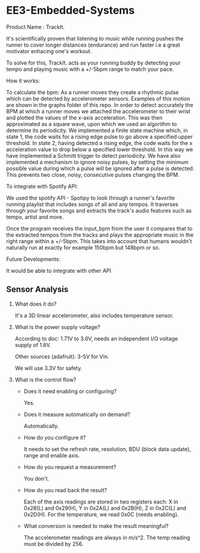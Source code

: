 # EE3-Embedded-Systems
Product Name : TrackIt.

It's scientifically proven that listening to music while running pushes the runner to cover longer distances (endurance) and run faster i.e a great motivator enhacing one's workout.

To solve for this, TrackIt. acts as your running buddy by detecting your tempo and playing music with a +/-5bpm range to match your pace.


How it works:

To calculate the bpm:
As a runner moves they create a rhythmic pulse which can be detected by accelerometer sensors. Examples of this motion are shown in the 
graphs folder of this repo. In order to detect accurately the BPM at which a runner moves we attached the accelerometer to their wrist
and plotted the values of the x-axis acceleration. This was then approximated as a square wave, upon which we used an algorithm to 
determine its periodicity. We implemented a finite state machine which, in state 1, the code waits for a rising edge pulse to go above a specified upper threshold. In state 2, having detected a rising edge, the code waits for the x acceleration value to drop below a specified lower threshold. In this way we have implemented a Schmitt trigger to detect periodicity. We have also implemented a mechanism to ignore noisy pulses, by setting the minimum possible value during which a pulse will be ignored after a pulse is detected. This prevents two close, noisy, consecutive pulses changing the BPM. 




To integrate with Spotify API:

We used the spotify API - Spotipy to look through a runner's favorite running playlist that includes songs of all and any tempos. It traverses through your favorite songs and extracts the track's audio features such as tempo, artist and more.

Once the program receives the input_bpm from the user it compares that to the extracted tempos from the tracks and plays the appropriate music in the right range within a +/-5bpm. This takes into account that humans wouldn't naturally run at exactly for example 150bpm but 148bpm or so.



Future Developments:

It would be able to integrate with other API
## Sensor Analysis

1. What does it do?

    It's a 3D linear accelerometer, also includes temperature sensor.

2. What is the power supply voltage?

    According to doc: 1.71V to 3.6V, needs an independent I/O voltage supply of 1.8V.
      
    Other sources (adafruit): 3-5V for Vin.
    
    We will use 3.3V for safety.
      
3. What is the control flow?
      
    - Does it need enabling or configuring?
            
        Yes.
            
    - Does it measure automatically on demand?
      
        Automatically.
         
    - How do you configure it?
    
        It needs to set the refresh rate, resolution, BDU (block data update), range and enable axis.
        
    - How do you request a measurement?
    
        You don't.
        
    - How do you read back the result?
    
        Each of the axis readings are stored in two registers each: X in 0x28(L) and 0x29(H), Y in 0x2A(L) and 0x2B(H), Z in 0x2C(L) and 0x2D(H). For the temperature, we read 0x0C (needs enabling).
        
    - What conversion is needed to make the result meaningful?
    
        The accelerometer readings are always in m/s^2. The temp reading must be divided by 256.
